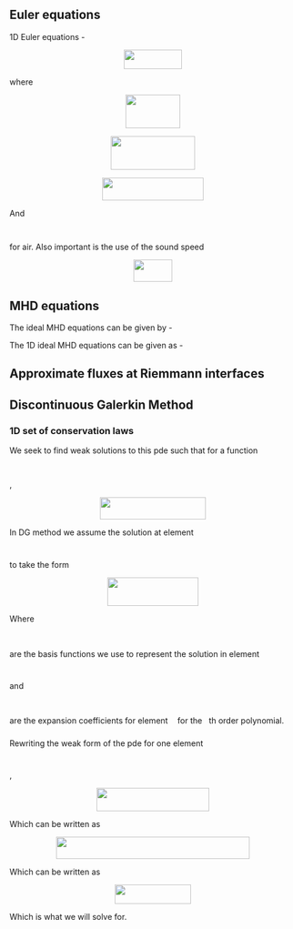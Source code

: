 

## Euler equations ##

1D Euler equations -

<p align="center"><img src="/tex/742f2730e9d10f5118ae00c688cf9e93.svg?invert_in_darkmode&sanitize=true" align=middle width=101.86482734999998pt height=33.81208709999999pt/></p>

where 

<p align="center"><img src="/tex/281128f2928eb2a8cc77be057538e022.svg?invert_in_darkmode&sanitize=true" align=middle width=96.39820905pt height=59.1786591pt/></p>

<p align="center"><img src="/tex/cd9718e24b48364512658c6234c7dc06.svg?invert_in_darkmode&sanitize=true" align=middle width=147.04689779999998pt height=59.1786591pt/></p>

<p align="center"><img src="/tex/be8cda4d064bc4fd70c8ad63969a638d.svg?invert_in_darkmode&sanitize=true" align=middle width=178.54961024999997pt height=40.11819404999999pt/></p>

And <p align="center"><img src="/tex/de29eb8e83da5d35e219754ed00dc2db.svg?invert_in_darkmode&sanitize=true" align=middle width=52.3461345pt height=13.789957499999998pt/></p> for air. Also important is the use of the sound speed

<p align="center"><img src="/tex/fc4385f538bc5d880531aa28c6a4661e.svg?invert_in_darkmode&sanitize=true" align=middle width=68.68477109999999pt height=39.452455349999994pt/></p>

## MHD equations ##

The ideal MHD equations can be given by - 

The 1D ideal MHD equations can be given as - 

## Approximate fluxes at Riemmann interfaces ##

## Discontinuous Galerkin Method ##
### 1D set of conservation laws ###


We seek to find weak solutions to this pde such that for a function <p align="center"><img src="/tex/75d4b214207743cc3c4ee3414bf5faed.svg?invert_in_darkmode&sanitize=true" align=middle width=9.794543549999998pt height=14.611878599999999pt/></p>,

<p align="center"><img src="/tex/c631fc118b491f8ad5efdce4d233f3d0.svg?invert_in_darkmode&sanitize=true" align=middle width=186.08054355pt height=39.452455349999994pt/></p>

In DG method we assume the solution at element <p align="center"><img src="/tex/28b0b71e05b371ee11b28542314966d1.svg?invert_in_darkmode&sanitize=true" align=middle width=9.07536795pt height=11.4155283pt/></p> to take the form

<p align="center"><img src="/tex/5441dd1f2bd361ce4e7659705cf67bb9.svg?invert_in_darkmode&sanitize=true" align=middle width=159.99420689999997pt height=50.37229065pt/></p>

Where <p align="center"><img src="/tex/4cfc2128c77b2339681dd23b9aefefd0.svg?invert_in_darkmode&sanitize=true" align=middle width=38.90136855pt height=17.031940199999998pt/></p> are the basis functions we use to represent the solution in element <p align="center"><img src="/tex/28b0b71e05b371ee11b28542314966d1.svg?invert_in_darkmode&sanitize=true" align=middle width=9.07536795pt height=11.4155283pt/></p> and <p align="center"><img src="/tex/8b7972d36baa9abc56e39ec1c328cfa1.svg?invert_in_darkmode&sanitize=true" align=middle width=31.817979599999997pt height=15.9817185pt/></p> are the expansion coefficients for element <img src="/tex/63bb9849783d01d91403bc9a5fea12a2.svg?invert_in_darkmode&sanitize=true" align=middle width=9.075367949999992pt height=22.831056599999986pt/> for the <img src="/tex/36b5afebdba34564d884d347484ac0c7.svg?invert_in_darkmode&sanitize=true" align=middle width=7.710416999999989pt height=21.68300969999999pt/>th order
polynomial.

Rewriting the weak form of the pde for one element <p align="center"><img src="/tex/28b0b71e05b371ee11b28542314966d1.svg?invert_in_darkmode&sanitize=true" align=middle width=9.07536795pt height=11.4155283pt/></p>,
<p align="center"><img src="/tex/ebc96065050be1dbc48d685c0eb10476.svg?invert_in_darkmode&sanitize=true" align=middle width=198.73947719999998pt height=40.55745375pt/></p>

Which can be written as 

<p align="center"><img src="/tex/f2eae65aadab22661e32b78904375726.svg?invert_in_darkmode&sanitize=true" align=middle width=340.9418529pt height=39.25784444999999pt/></p>

Which can be written as 

<p align="center"><img src="/tex/76edbc54d4f9782f93892fe70f84cb82.svg?invert_in_darkmode&sanitize=true" align=middle width=134.74387739999997pt height=33.81208709999999pt/></p>

Which is what we will solve for.

